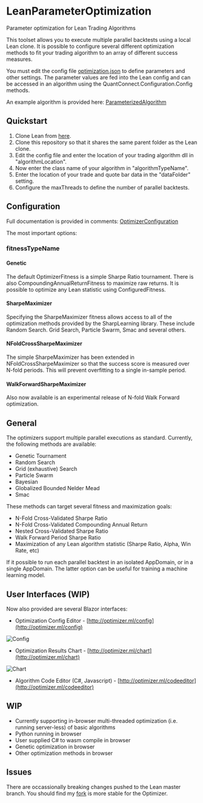 ﻿# LeanParameterOptimization
Parameter optimization for Lean Trading Algorithms

This toolset allows you to execute multiple parallel backtests using a local Lean clone. It is possible to configure several different optimization methods to fit your trading algorithm to an array of different success measures. 

You must edit the config file [optimization.json](https://github.com/jameschch/LeanOptimization/blob/master/Optimization/optimization.json) to define parameters and other settings. The parameter values are fed into the Lean config and can be accessed in an algorithm using the QuantConnect.Configuration.Config methods.

An example algorithm is provided here: [ParameterizedAlgorithm](https://github.com/jameschch/LeanOptimization/blob/master/Optimization.Example/ParameterizedAlgorithm.cs)

## Quickstart
1. Clone Lean from [here](https://github.com/QuantConnect/Lean).
2. Clone this repository so that it shares the same parent folder as the Lean clone.
3. Edit the config file and enter the location of your trading algorithm dll in "algorithmLocation".
4. Now enter the class name of your algorithm in "algorithmTypeName".
5. Enter the location of your trade and quote bar data in the "dataFolder" setting.
6. Configure the maxThreads to define the number of parallel backtests.

## Configuration
Full documentation is provided in comments: [OptimizerConfiguration](https://github.com/jameschch/LeanOptimization/blob/master/Optimization/OptimizerConfiguration.cs)

The most important options:

### fitnessTypeName

#### Genetic
The default OptimizerFitness is a simple Sharpe Ratio tournament. There is also CompoundingAnnualReturnFitness to maximize raw returns. It is possible to optimize any Lean statistic using ConfiguredFitness.

#### SharpeMaximizer
Specifying the SharpeMaximizer fitness allows access to all of the optimization methods provided by the SharpLearning library. These include Random Search. Grid Search, Particle Swarm, Smac and several others.

#### NFoldCrossSharpeMaximizer
The simple SharpeMaximizer has been extended in NFoldCrossSharpeMaximizer so that the success score is measured over N-fold periods. This will prevent overfitting to a single in-sample period. 

#### WalkForwardSharpeMaximizer
Also now available is an experimental release of N-fold Walk Forward optimization.

## General
The optimizers support multiple parallel executions as standard. Currently, the following methods are available:
* Genetic Tournament
* Random Search
* Grid (exhaustive) Search
* Particle Swarm
* Bayesian
* Globalized Bounded Nelder Mead
* Smac

These methods can target several fitness and maximization goals:
* N-Fold Cross-Validated Sharpe Ratio
* N-Fold Cross-Validated Compounding Annual Return
* Nested Cross-Validated Sharpe Ratio
* Walk Forward Period Sharpe Ratio
* Maximization of any Lean algorithm statistic (Sharpe Ratio, Alpha, Win Rate, etc)

If it possible to run each parallel backtest in an isolated AppDomain, or in a single AppDomain. The latter option can be useful for training a machine learning model.

## User Interfaces (WIP)
Now also provided are several Blazor interfaces:

* Optimization Config Editor - [http://optimizer.ml/config](http://optimizer.ml/config)

![Config](https://raw.githubusercontent.com/jameschch/LeanParameterOptimization/master/config.png)

* Optimization Results Chart - [http://optimizer.ml/chart](http://optimizer.ml/chart)

![Chart](https://raw.githubusercontent.com/jameschch/LeanParameterOptimization/master/chart.png)

* Algorithm Code Editor (C#, Javascript) - [http://optimizer.ml/codeeditor](http://optimizer.ml/codeeditor)

## WIP
* Currently supporting in-browser multi-threaded optimization (i.e. running server-less) of basic algorithms
* Python running in browser
* User supplied C# to wasm compile in browser
* Genetic optimization in browser
* Other optimization methods in browser

## Issues
There are occassionally breaking changes pushed to the Lean master branch. You should find my [fork](https://github.com/jameschch/Lean) is more stable for the Optimizer.